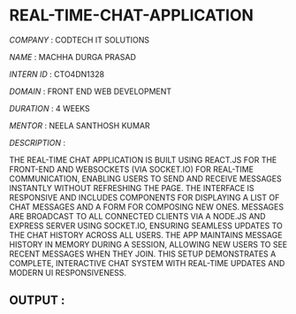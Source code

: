 # REAL-TIME-CHAT-APPLICATION

*COMPANY* : CODTECH IT SOLUTIONS

*NAME* : MACHHA DURGA PRASAD

*INTERN ID* : CTO4DN1328

*DOMAIN* : FRONT END WEB DEVELOPMENT

*DURATION* : 4 WEEKS

*MENTOR* : NEELA SANTHOSH KUMAR

*DESCRIPTION* :  

  THE REAL-TIME CHAT APPLICATION IS BUILT USING REACT.JS FOR THE FRONT-END AND WEBSOCKETS (VIA SOCKET.IO) FOR REAL-TIME COMMUNICATION, ENABLING USERS TO SEND AND RECEIVE MESSAGES INSTANTLY WITHOUT REFRESHING THE PAGE. THE INTERFACE IS RESPONSIVE AND INCLUDES COMPONENTS FOR DISPLAYING A LIST OF CHAT MESSAGES AND A FORM FOR COMPOSING NEW ONES. MESSAGES ARE BROADCAST TO ALL CONNECTED CLIENTS VIA A NODE.JS AND EXPRESS SERVER USING SOCKET.IO, ENSURING SEAMLESS UPDATES TO THE CHAT HISTORY ACROSS ALL USERS. THE APP MAINTAINS MESSAGE HISTORY IN MEMORY DURING A SESSION, ALLOWING NEW USERS TO SEE RECENT MESSAGES WHEN THEY JOIN. THIS SETUP DEMONSTRATES A COMPLETE, INTERACTIVE CHAT SYSTEM WITH REAL-TIME UPDATES AND MODERN UI RESPONSIVENESS.

  ## OUTPUT : 

  
